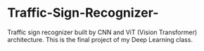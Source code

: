 # Traffic-Sign-Recognizer-
Traffic sign recognizer built by CNN and ViT (Vision Transformer) architecture. This is the final project of my Deep Learning class. 
